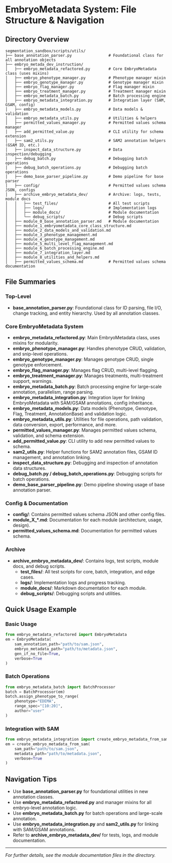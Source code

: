 # EmbryoMetadata System: File Structure & Navigation

## Directory Overview

```
segmentation_sandbox/scripts/utils/
├── base_annotation_parser.py                # Foundational class for all annotation objects
├── embryo_metada_dev_instruction/
│   ├── embryo_metadata_refactored.py        # Core EmbryoMetadata class (uses mixins)
│   ├── embryo_phenotype_manager.py          # Phenotype manager mixin
│   ├── embryo_genotype_manager.py           # Genotype manager mixin
│   ├── embryo_flag_manager.py               # Flag manager mixin
│   ├── embryo_treatment_manager.py          # Treatment manager mixin
│   ├── embryo_metadata_batch.py             # Batch processing engine
│   ├── embryo_metadata_integration.py       # Integration layer (SAM, GSAM, config)
│   ├── embryo_metadata_models.py            # Data models & validation
│   ├── embryo_metadata_utils.py             # Utilities & helpers
│   ├── permitted_values_manager.py          # Permitted values schema manager
│   ├── add_permitted_value.py               # CLI utility for schema extension
│   ├── sam2_utils.py                        # SAM2 annotation helpers (GSAM ID, etc.)
│   ├── inspect_data_structure.py            # Data inspection/debugging
│   ├── debug_batch.py                       # Debugging batch operations
│   ├── debug_batch_operations.py            # Debugging batch operations
│   ├── demo_base_parser_pipeline.py         # Demo pipeline for base parser
│   ├── config/                              # Permitted values schema JSON, configs
│   ├── archive_embryo_metadata_dev/         # Archive: logs, tests, module docs
│   │   ├── test_files/                      # All test scripts
│   │   ├── logs/                            # Implementation logs
│   │   ├── module_docs/                     # Module documentation
│   │   └── debug_scripts/                   # Debug scripts
│   ├── module_0_base_annotation_parser.md   # Module documentation
│   ├── module_1_embryometadata_core_class_structure.md
│   ├── module_2_data_models_and_validation.md
│   ├── module_3_phenotype_management.md
│   ├── module_4_genotype_management.md
│   ├── module_5_multi_level_flag_management.md
│   ├── module_6_batch_processing_engine.md
│   ├── module_7_integration_layer.md
│   ├── module_8_utilities_and_helpers.md
│   ├── permitted_values_schema.md           # Permitted values schema documentation
```

## File Summaries

### Top-Level
- **base_annotation_parser.py**: Foundational class for ID parsing, file I/O, change tracking, and entity hierarchy. Used by all annotation classes.

### Core EmbryoMetadata System
- **embryo_metadata_refactored.py**: Main EmbryoMetadata class, uses mixins for modularity.
- **embryo_phenotype_manager.py**: Handles phenotype CRUD, validation, and snip-level operations.
- **embryo_genotype_manager.py**: Manages genotype CRUD, single genotype enforcement.
- **embryo_flag_manager.py**: Manages flag CRUD, multi-level flagging.
- **embryo_treatment_manager.py**: Manages treatments, multi-treatment support, warnings.
- **embryo_metadata_batch.py**: Batch processing engine for large-scale annotation, parallelism, range parsing.
- **embryo_metadata_integration.py**: Integration layer for linking EmbryoMetadata with SAM/GSAM annotations, config inheritance.
- **embryo_metadata_models.py**: Data models (Phenotype, Genotype, Flag, Treatment, AnnotationBase) and validation logic.
- **embryo_metadata_utils.py**: Utilities for file operations, path validation, data conversion, export, performance, and more.
- **permitted_values_manager.py**: Manages permitted values schema, validation, and schema extension.
- **add_permitted_value.py**: CLI utility to add new permitted values to schema.
- **sam2_utils.py**: Helper functions for SAM2 annotation files, GSAM ID management, and annotation linking.
- **inspect_data_structure.py**: Debugging and inspection of annotation data structures.
- **debug_batch.py / debug_batch_operations.py**: Debugging scripts for batch operations.
- **demo_base_parser_pipeline.py**: Demo pipeline showing usage of base annotation parser.

### Config & Documentation
- **config/**: Contains permitted values schema JSON and other config files.
- **module_X_*.md**: Documentation for each module (architecture, usage, design).
- **permitted_values_schema.md**: Documentation for permitted values schema.

### Archive
- **archive_embryo_metadata_dev/**: Contains logs, test scripts, module docs, and debug scripts.
  - **test_files/**: All test scripts for core, batch, integration, and edge cases.
  - **logs/**: Implementation logs and progress tracking.
  - **module_docs/**: Markdown documentation for each module.
  - **debug_scripts/**: Debugging scripts and utilities.

## Quick Usage Example

### Basic Usage
```python
from embryo_metadata_refactored import EmbryoMetadata
em = EmbryoMetadata(
    sam_annotation_path="path/to/sam.json",
    embryo_metadata_path="path/to/metadata.json",
    gen_if_no_file=True,
    verbose=True
)
```

### Batch Operations
```python
from embryo_metadata_batch import BatchProcessor
batch = BatchProcessor(em)
batch.assign_phenotype_to_range(
    phenotype="EDEMA",
    range_spec="[10:20]",
    author="user"
)
```

### Integration with SAM
```python
from embryo_metadata_integration import create_embryo_metadata_from_sam
em = create_embryo_metadata_from_sam(
    sam_path="path/to/sam.json",
    metadata_path="path/to/metadata.json",
    verbose=True
)
```

## Navigation Tips
- Use **base_annotation_parser.py** for foundational utilities in new annotation classes.
- Use **embryo_metadata_refactored.py** and manager mixins for all embryo-level annotation logic.
- Use **embryo_metadata_batch.py** for batch operations and large-scale annotation.
- Use **embryo_metadata_integration.py** and **sam2_utils.py** for linking with SAM/GSAM annotations.
- Refer to **archive_embryo_metadata_dev/** for tests, logs, and module documentation.

---

*For further details, see the module documentation files in the directory.*

